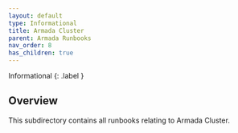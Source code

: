 ```yaml
---
layout: default
type: Informational
title: Armada Cluster
parent: Armada Runbooks
nav_order: 8
has_children: true
---
```


Informational
{: .label }

## Overview

This subdirectory contains all runbooks relating to Armada Cluster.